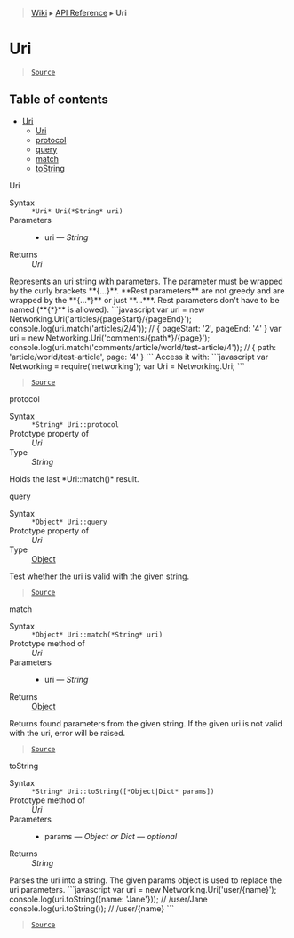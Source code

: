 > [Wiki](Home) ▸ [API Reference](API-Reference) ▸ **Uri**

Uri
===

> [`Source`](/Neft-io/neft/blob/feb74662c4f7ee7aedc58bcb4488ea1b56f65be9/src/networking/uri.litcoffee#uri)

## Table of contents
* [Uri](#uri)
    * [Uri](#uri)
    * [protocol](#protocol)
    * [query](#query)
    * [match](#match)
    * [toString](#tostring)

Uri
<dl><dt>Syntax</dt><dd><code>&#x2A;Uri&#x2A; Uri(&#x2A;String&#x2A; uri)</code></dd><dt>Parameters</dt><dd><ul><li>uri — <i>String</i></li></ul></dd><dt>Returns</dt><dd><i>Uri</i></dd></dl>
Represents an uri string with parameters.
The parameter must be wrapped by the curly brackets **{…}**.
**Rest parameters** are not greedy and are wrapped by the **{…*}** or just **…***.
Rest parameters don't have to be named (**{*}** is allowed).
```javascript
var uri = new Networking.Uri('articles/{pageStart}/{pageEnd}');
console.log(uri.match('articles/2/4'));
// { pageStart: '2', pageEnd: '4' }
var uri = new Networking.Uri('comments/{path*}/{page}');
console.log(uri.match('comments/article/world/test-article/4'));
// { path: 'article/world/test-article', page: '4' }
```
Access it with:
```javascript
var Networking = require('networking');
var Uri = Networking.Uri;
```

> [`Source`](/Neft-io/neft/blob/feb74662c4f7ee7aedc58bcb4488ea1b56f65be9/src/networking/uri.litcoffee#uri-uristring-uri)

protocol
<dl><dt>Syntax</dt><dd><code>&#x2A;String&#x2A; Uri::protocol</code></dd><dt>Prototype property of</dt><dd><i>Uri</i></dd><dt>Type</dt><dd><i>String</i></dd></dl>
Holds the last *Uri::match()* result.

query
<dl><dt>Syntax</dt><dd><code>&#x2A;Object&#x2A; Uri::query</code></dd><dt>Prototype property of</dt><dd><i>Uri</i></dd><dt>Type</dt><dd><a href="/Neft-io/neft/wiki/Utils-API#isobject">Object</a></dd></dl>
Test whether the uri is valid with the given string.

> [`Source`](/Neft-io/neft/blob/feb74662c4f7ee7aedc58bcb4488ea1b56f65be9/src/networking/uri.litcoffee#object-uriquerystring-urihashboolean-uriteststring-uri)

match
<dl><dt>Syntax</dt><dd><code>&#x2A;Object&#x2A; Uri::match(&#x2A;String&#x2A; uri)</code></dd><dt>Prototype method of</dt><dd><i>Uri</i></dd><dt>Parameters</dt><dd><ul><li>uri — <i>String</i></li></ul></dd><dt>Returns</dt><dd><a href="/Neft-io/neft/wiki/Utils-API#isobject">Object</a></dd></dl>
Returns found parameters from the given string.
If the given uri is not valid with the uri, error will be raised.

> [`Source`](/Neft-io/neft/blob/feb74662c4f7ee7aedc58bcb4488ea1b56f65be9/src/networking/uri.litcoffee#object-urimatchstring-uri)

toString
<dl><dt>Syntax</dt><dd><code>&#x2A;String&#x2A; Uri::toString([&#x2A;Object|Dict&#x2A; params])</code></dd><dt>Prototype method of</dt><dd><i>Uri</i></dd><dt>Parameters</dt><dd><ul><li>params — <i>Object or Dict</i> — <i>optional</i></li></ul></dd><dt>Returns</dt><dd><i>String</i></dd></dl>
Parses the uri into a string.
The given params object is used to replace the uri parameters.
```javascript
var uri = new Networking.Uri('user/{name}');
console.log(uri.toString({name: 'Jane'}));
// /user/Jane
console.log(uri.toString());
// /user/{name}
```

> [`Source`](/Neft-io/neft/blob/feb74662c4f7ee7aedc58bcb4488ea1b56f65be9/src/networking/uri.litcoffee#string-uritostringobjectdict-params)

